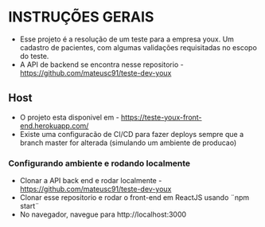 # INSTRUÇÕES GERAIS

- Esse projeto é a resolução de um teste para a empresa youx. Um cadastro de pacientes, com algumas validações requisitadas no escopo do teste.
- A API de backend se encontra nesse repositorio - https://github.com/mateusc91/teste-dev-youx

## Host
- O projeto esta disponivel em - https://teste-youx-front-end.herokuapp.com/
- Existe uma configuracão de CI/CD para fazer deploys sempre que a branch master for alterada (simulando um ambiente de producao)

### Configurando ambiente e rodando localmente
 - Clonar a API back end e rodar localmente - https://github.com/mateusc91/teste-dev-youx 
 - Clonar esse repositorio e rodar o front-end em ReactJS usando ¨npm start¨ 
 - No navegador, navegue para http://localhost:3000
